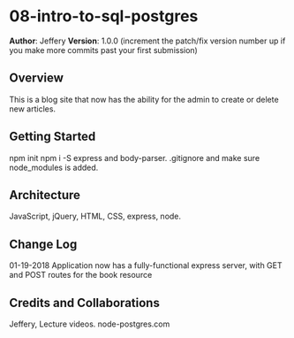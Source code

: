 # 08-intro-to-sql-postgres

**Author**: Jeffery
**Version**: 1.0.0 (increment the patch/fix version number up if you make more commits past your first submission)

## Overview
This is a blog site that now has the ability for the admin to create or delete new articles.

## Getting Started
<!-- What are the steps that a user must take in order to build this app on their own machine and get it running? -->
npm init 
npm i -S express and body-parser. 
.gitignore and make sure node_modules is added.


## Architecture
JavaScript, jQuery, HTML, CSS, express, node.

## Change Log
01-19-2018 Application now has a fully-functional express server, with GET and POST routes for the book resource

## Credits and Collaborations
<!-- Give credit (and a link) to other people or resources that helped you build this application. -->
Jeffery, Lecture videos. node-postgres.com
